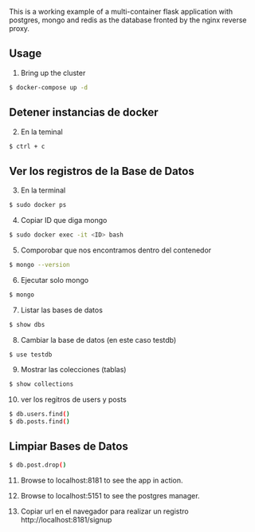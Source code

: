 This is a working example of a multi-container flask application with postgres, mongo and redis as the database fronted by the nginx reverse proxy.

## Usage

1. Bring up the cluster
```bash
$ docker-compose up -d
```
## Detener instancias de docker

2. En la teminal
```bash
$ ctrl + c
```
## Ver los registros de la Base de Datos

3. En la terminal 
```bash
$ sudo docker ps 
```

4. Copiar ID que diga mongo
```bash
$ sudo docker exec -it <ID> bash
```
5. Comporobar que nos encontramos dentro del contenedor
```bash
$ mongo --version
```

6. Ejecutar solo mongo
```bash
$ mongo
```
7. Listar las bases de datos
```bash
$ show dbs
```
8. Cambiar la base de datos (en este caso testdb)
```bash
$ use testdb
```
  
9. Mostrar las colecciones (tablas)
```bash
$ show collections
```
10. ver los regitros de users y posts
```bash
$ db.users.find()
$ db.posts.find()
```
## Limpiar Bases de Datos
```bash
$ db.post.drop()
```

11. Browse to localhost:8181 to see the app in action.
12. Browse to localhost:5151 to see the postgres manager.

13. Copiar url en el navegador para realizar un registro http://localhost:8181/signup
